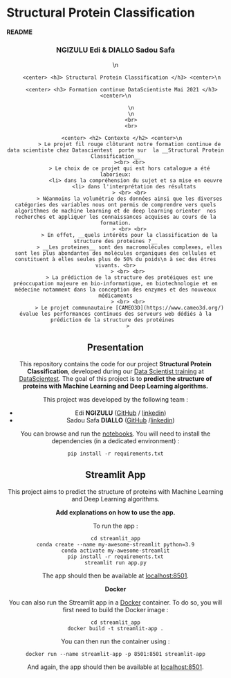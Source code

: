 # Structural Protein Classification 




**README**
 <center> <h3> NGIZULU Edi & DIALLO Sadou Safa </h3> <center>\n
                
        <center> <h3> Structural Protein Classification </h3> <center>\n
    
        <center> <h3> Formation continue DataScientiste Mai 2021 </h3> <center>\n
                
              \n
              \n
              <br>
              <br>
              
        <center> <h2> Contexte </h2> <center>\n
             > Le projet fil rouge clôturant notre formation continue de data scientiste chez Datascientest  porte sur  la __Structural Protein Classification__
             ><br> <br>
             > Le choix de ce projet qui est hors catalogue a été laborieux:
                 <li> dans la compréhension du sujet et sa mise en oeuvre
                 <li> dans l'interprétation des résultats 
             > <br> <br>
             > Néanmoins la volumétrie des données ainsi que les diverses catégories des variables nous ont permis de comprendre vers quels algorithmes de machine learning et de deep learning orienter  nos recherches et appliquer les connaissances acquises au cours de la formation.
             > <br> <br>
             > En effet, __quels intérêts pour la classification de la structure des proteines ?__
             > __Les proteines__ sont des macromolécules complexes, elles sont les plus abondantes des molécules organiques des cellules et constituent à elles seules plus de 50% du poids\n à sec des êtres vivants. <br>
             > <br> <br> 
             > La prédiction de la structure des protéiques est une préoccupation majeure en bio-informatique, en biotechnologie et en médecine notamment dans la conception des enzymes et des nouveaux médicaments
             > <br> <br> 
             > Le projet communautaire [CAMEO3D](https://www.cameo3d.org/) évalue les performances continues des serveurs web dédiés à la prédiction de la structure des protéines  
             > 
## Presentation

This repository contains the code for our project **Structural Protein Classification**, developed during our [Data Scientist training](https://datascientest.com/en/data-scientist-course) at [DataScientest](https://datascientest.com/).
The goal of this project is to **predict the structure of proteins with Machine Learning and Deep Learning algorithms.**

This project was developed by the following team :

- Edi __NGIZULU__ ([GitHub](https://github.com/) / [linkedin](www.linkedin.com/in/edi-ngizulu-57256316a))
- Sadou Safa __DIALLO__ ([GitHub](https://github.com/) /[linkedin](https://www.linkedin.com/in/sadou-safa-diallo-a0839b49/))

You can browse and run the [notebooks](./notebooks). You will need to install the dependencies (in a dedicated environment) :

```
pip install -r requirements.txt
```

## Streamlit App
This project aims to predict the structure of proteins with Machine Learning and Deep Learning algorithms.

**Add explanations on how to use the app.**

To run the app :

```shell
cd streamlit_app
conda create --name my-awesome-streamlit python=3.9
conda activate my-awesome-streamlit
pip install -r requirements.txt
streamlit run app.py
```

The app should then be available at [localhost:8501](http://localhost:8501).

**Docker**

You can also run the Streamlit app in a [Docker](https://www.docker.com/) container. To do so, you will first need to build the Docker image :

```shell
cd streamlit_app
docker build -t streamlit-app .
```

You can then run the container using :

```shell
docker run --name streamlit-app -p 8501:8501 streamlit-app
```

And again, the app should then be available at [localhost:8501](http://localhost:8501).
